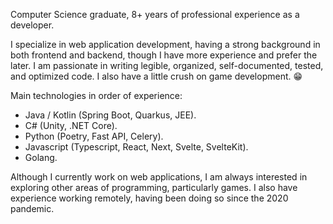 Computer Science graduate, 8+ years of professional experience as a developer.

I specialize in web application development, having a strong background in both frontend and backend, though I have more experience and prefer the later. I am passionate in writing legible, organized, self-documented, tested, and optimized code. I also have a little crush on game development. 😁

Main technologies in order of experience:
- Java / Kotlin (Spring Boot, Quarkus, JEE).
- C# (Unity, .NET Core).
- Python (Poetry, Fast API, Celery).
- Javascript (Typescript, React, Next, Svelte, SvelteKit).
- Golang.

Although I currently work on web applications, I am always interested in exploring other areas of programming, particularly games. I also have experience working remotely, having been doing so since the 2020 pandemic.
